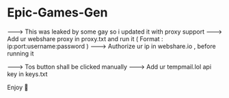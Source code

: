 # Epic-Games-Gen

---> This was leaked by some gay so i updated it with proxy support
---> Add ur webshare proxy in proxy.txt and run it ( Format : ip:port:username:password )
---> Authorize ur ip in webshare.io , before running it

---> Tos button shall be clicked manually 
---> Add ur tempmail.lol api key in keys.txt

 Enjoy 💙
